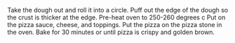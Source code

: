 Take the dough out and roll it into a circle. 
Puff out the edge of the dough so the crust is thicker at the edge. 
Pre-heat oven to 250-260 degrees c
Put on the pizza sauce, cheese, and toppings.
Put the pizza on the pizza stone in the oven. 
Bake for 30 minutes or until pizza is crispy and golden brown. 